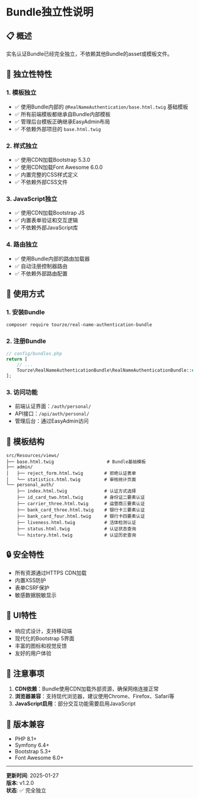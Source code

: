 # Bundle独立性说明

## 📋 概述

实名认证Bundle已经完全独立，不依赖其他Bundle的asset或模板文件。

## 🔧 独立性特性

### 1. 模板独立

- ✅ 使用Bundle内部的 `@RealNameAuthentication/base.html.twig` 基础模板
- ✅ 所有前端模板都继承自Bundle内部模板
- ✅ 管理后台模板正确继承EasyAdmin布局
- ✅ 不依赖外部项目的 `base.html.twig`

### 2. 样式独立

- ✅ 使用CDN加载Bootstrap 5.3.0
- ✅ 使用CDN加载Font Awesome 6.0.0
- ✅ 内置完整的CSS样式定义
- ✅ 不依赖外部CSS文件

### 3. JavaScript独立

- ✅ 使用CDN加载Bootstrap JS
- ✅ 内置表单验证和交互逻辑
- ✅ 不依赖外部JavaScript库

### 4. 路由独立

- ✅ 使用Bundle内部的路由加载器
- ✅ 自动注册控制器路由
- ✅ 不依赖外部路由配置

## 🚀 使用方式

### 1. 安装Bundle

```bash
composer require tourze/real-name-authentication-bundle
```

### 2. 注册Bundle

```php
// config/bundles.php
return [
    // ...
    Tourze\RealNameAuthenticationBundle\RealNameAuthenticationBundle::class => ['all' => true],
];
```

### 3. 访问功能

- 前端认证界面：`/auth/personal/`
- API接口：`/api/auth/personal/`
- 管理后台：通过EasyAdmin访问

## 📁 模板结构

```
src/Resources/views/
├── base.html.twig                    # Bundle基础模板
├── admin/
│   ├── reject_form.html.twig        # 拒绝认证表单
│   └── statistics.html.twig         # 审核统计页面
└── personal_auth/
    ├── index.html.twig              # 认证方式选择
    ├── id_card_two.html.twig        # 身份证二要素认证
    ├── carrier_three.html.twig      # 运营商三要素认证
    ├── bank_card_three.html.twig    # 银行卡三要素认证
    ├── bank_card_four.html.twig     # 银行卡四要素认证
    ├── liveness.html.twig           # 活体检测认证
    ├── status.html.twig             # 认证状态查询
    └── history.html.twig            # 认证历史查询
```

## 🔒 安全特性

- 所有资源通过HTTPS CDN加载
- 内置XSS防护
- 表单CSRF保护
- 敏感数据脱敏显示

## 🎨 UI特性

- 响应式设计，支持移动端
- 现代化的Bootstrap 5界面
- 丰富的图标和视觉反馈
- 友好的用户体验

## 📝 注意事项

1. **CDN依赖**：Bundle使用CDN加载外部资源，确保网络连接正常
2. **浏览器兼容**：支持现代浏览器，建议使用Chrome、Firefox、Safari等
3. **JavaScript启用**：部分交互功能需要启用JavaScript

## 🔄 版本兼容

- PHP 8.1+
- Symfony 6.4+
- Bootstrap 5.3+
- Font Awesome 6.0+

---

**更新时间**: 2025-01-27  
**版本**: v1.2.0  
**状态**: ✅ 完全独立
 